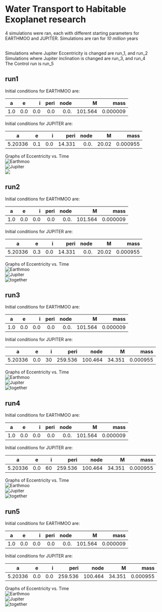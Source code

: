 # Water Transport to Habitable Exoplanet research

4 simulations were ran, each with different starting parameters for EARTHMOO and JUPITER. Simulations are ran for *10 million* years <br/>

<br/>
Simulations where Jupiter Eccentricity is changed are run_1, and run_2

<br/>
Simulations where Jupiter inclination is changed are run_3, and run_4

<br/>
The Control run is run_5

## run1
Initial conditions for EARTHMOO are:


| a             | e             | i     |   peri   |  node   |   M  | mass |
| ------------- |:-------------:| -----:|---------:|--------:|-----:|-----:|
| 1.0           | 0.0           | 0.0   |  0.0     |  0.0.   |  101.564|0.000009|


Initial conditions for JUPITER are:

| a             | e             | i     |   peri   |  node   |   M  | mass |
| ------------- |:-------------:| -----:|---------:|--------:|-----:|-----:|
| 5.20336          | 0.1           | 0.0   |  14.331     |  0.0.   |  20.02|0.000955|

Graphs of Eccentricity vs. Time <br/>
![Earthmoo](./run1/earthmoo.png)
<br/>
![Jupiter](./run1/jupiter.png)
<br/>
![](./run1/together.png)

## run2
Initial conditions for EARTHMOO are:


| a             | e             | i     |   peri   |  node   |   M  | mass |
| ------------- |:-------------:| -----:|---------:|--------:|-----:|-----:|
| 1.0           | 0.0           | 0.0   |  0.0     |  0.0.   |  101.564|0.000009|


Initial conditions for JUPITER are:

| a             | e             | i     |   peri   |  node   |   M  | mass |
| ------------- |:-------------:| -----:|---------:|--------:|-----:|-----:|
| 5.20336          | 0.3           | 0.0   |  14.331     |  0.0.   |  20.02|0.000955|

Graphs of Eccentricity vs. Time <br/>
![Earthmoo](./run2/earthmoo.png)
<br/>
![Jupiter](./run2/jupiter.png)
<br/>
![together](./run2/together.png)

## run3
Initial conditions for EARTHMOO are:


| a             | e             | i     |   peri   |  node   |   M  | mass |
| ------------- |:-------------:| -----:|---------:|--------:|-----:|-----:|
| 1.0           | 0.0           | 0.0   |  0.0     |  0.0.   |  101.564|0.000009|


Initial conditions for JUPITER are:

| a             | e             | i     |   peri   |  node   |   M  | mass |
| ------------- |:-------------:| -----:|---------:|--------:|-----:|-----:|
| 5.20336          | 0.0           | 30   |  259.536     |  100.464   |  34.351|0.000955|

Graphs of Eccentricity vs. Time <br/>
![Earthmoo](./run3/earthmoo.png)
<br/>
![Jupiter](./run3/jupiter.png)
<br/>
![together](./run3/together.png)

## run4
Initial conditions for EARTHMOO are:


| a             | e             | i     |   peri   |  node   |   M  | mass |
| ------------- |:-------------:| -----:|---------:|--------:|-----:|-----:|
| 1.0           | 0.0           | 0.0   |  0.0     |  0.0.   |  101.564|0.000009|


Initial conditions for JUPITER are:

| a             | e             | i     |   peri   |  node   |   M  | mass |
| ------------- |:-------------:| -----:|---------:|--------:|-----:|-----:|
| 5.20336          | 0.0           | 60   |  259.536     |  100.464   |  34.351|0.000955|

Graphs of Eccentricity vs. Time <br/>
![Earthmoo](./run4/earthmoo.png)
<br/>
![Jupiter](./run4/jupiter.png)
<br/>
![together](./run4/together.png)


## run5
Initial conditions for EARTHMOO are:


| a             | e             | i     |   peri   |  node   |   M  | mass |
| ------------- |:-------------:| -----:|---------:|--------:|-----:|-----:|
| 1.0           | 0.0           | 0.0   |  0.0     |  0.0.   |  101.564|0.000009|


Initial conditions for JUPITER are:

| a             | e             | i     |   peri   |  node   |   M  | mass |
| ------------- |:-------------:| -----:|---------:|--------:|-----:|-----:|
| 5.20336          | 0.0           | 0.0   |  259.536     |  100.464   |  34.351|0.000955|

Graphs of Eccentricity vs. Time <br/>
![Earthmoo](./run_5/earthmoo.png)
<br/>
![Jupiter](./run_5/jupiter.png)
<br/>
![together](./run_5/together.png)
